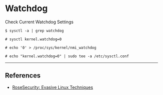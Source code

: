 # Watchdog

Check Current Watchdog Settings

```
$ sysctl -a | grep watchdog
```

```
# sysctl kernel.watchdog=0

# echo '0' > /proc/sys/kernel/nmi_watchdog

# echo "kernel.watchdog=0" | sudo tee -a /etc/sysctl.conf
```

---
## References

- [RoseSecurity: Evasive Linux Techniques](https://github.com/RoseSecurity/Anti-Virus-Evading-Payloads/blob/main/Evasive_Linux_Techniques.md)